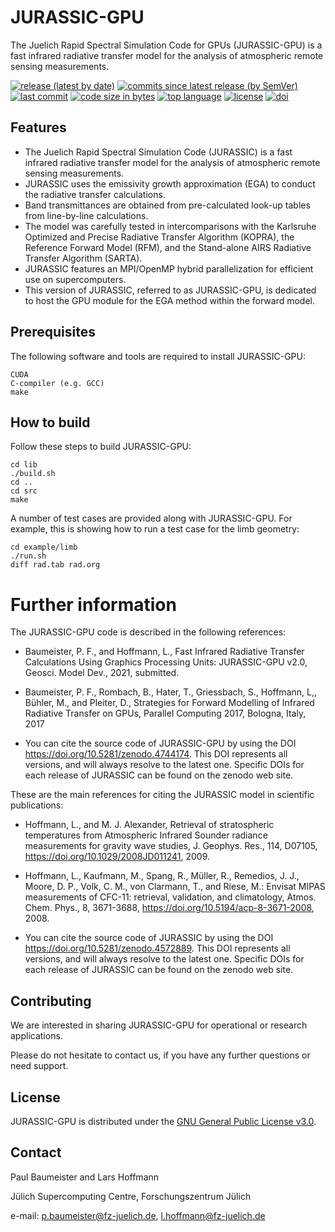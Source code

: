 # JURASSIC-GPU

The Juelich Rapid Spectral Simulation Code for GPUs (JURASSIC-GPU) is a fast infrared radiative transfer model for the analysis of atmospheric remote sensing measurements.

[![release (latest by date)](https://img.shields.io/github/v/release/slcs-jsc/jurassic-gpu)](https://github.com/slcs-jsc/jurassic-gpu/releases)
[![commits since latest release (by SemVer)](https://img.shields.io/github/commits-since/slcs-jsc/jurassic-gpu/latest)](https://github.com/slcs-jsc/jurassic-gpu/commits/master)
[![last commit](https://img.shields.io/github/last-commit/slcs-jsc/jurassic-gpu.svg)](https://github.com/slcs-jsc/jurassic-gpu/commits/master)
[![code size in bytes](https://img.shields.io/github/languages/code-size/slcs-jsc/jurassic-gpu.svg)](https://github.com/slcs-jsc/jurassic-gpu/tree/master/src)
[![top language](https://img.shields.io/github/languages/top/slcs-jsc/jurassic-gpu.svg)](https://github.com/slcs-jsc/jurassic-gpu/tree/master/src)
[![license](https://img.shields.io/github/license/slcs-jsc/jurassic-gpu.svg)](https://github.com/slcs-jsc/jurassic-gpu/blob/master/COPYING)
[![doi](https://zenodo.org/badge/DOI/10.5281/zenodo.4744174.svg)](https://doi.org/10.5281/zenodo.4744174)

## Features

* The Juelich Rapid Spectral Simulation Code (JURASSIC) is a fast infrared radiative transfer model for the analysis of atmospheric remote sensing measurements.
* JURASSIC uses the emissivity growth approximation (EGA) to conduct the radiative transfer calculations.
* Band transmittances are obtained from pre-calculated look-up tables from line-by-line calculations.
* The model was carefully tested in intercomparisons with the Karlsruhe Optimized and Precise Radiative Transfer Algorithm (KOPRA), the Reference Forward Model (RFM), and the Stand-alone AIRS Radiative Transfer Algorithm (SARTA).
* JURASSIC features an MPI/OpenMP hybrid parallelization for efficient use on supercomputers.
* This version of JURASSIC, referred to as JURASSIC-GPU, is dedicated to host the GPU module for the EGA method within the forward model.
    
## Prerequisites

The following software and tools are required to install JURASSIC-GPU:

    CUDA
    C-compiler (e.g. GCC)
    make

## How to build

Follow these steps to build JURASSIC-GPU:

    cd lib
    ./build.sh
    cd ..
    cd src
    make

A number of test cases are provided along with JURASSIC-GPU. For example, this is showing how to run a test case for the limb geometry:

    cd example/limb
    ./run.sh
    diff rad.tab rad.org

# Further information

The JURASSIC-GPU code is described in the following references:

* Baumeister, P. F., and Hoffmann, L., Fast Infrared Radiative Transfer Calculations Using Graphics Processing Units: JURASSIC-GPU v2.0, Geosci. Model Dev., 2021, submitted.

* Baumeister, P. F., Rombach, B., Hater, T., Griessbach, S., Hoffmann, L,, Bühler, M., and Pleiter, D., Strategies for Forward Modelling of Infrared Radiative Transfer on GPUs, Parallel Computing 2017, Bologna, Italy, 2017

* You can cite the source code of JURASSIC-GPU by using the DOI https://doi.org/10.5281/zenodo.4744174. This DOI represents all versions, and will always resolve to the latest one. Specific DOIs for each release of JURASSIC can be found on the zenodo web site.
    
These are the main references for citing the JURASSIC model in scientific publications:

* Hoffmann, L., and M. J. Alexander, Retrieval of stratospheric temperatures from Atmospheric Infrared Sounder radiance measurements for gravity wave studies, J. Geophys. Res., 114, D07105, https://doi.org/10.1029/2008JD011241, 2009.

* Hoffmann, L., Kaufmann, M., Spang, R., Müller, R., Remedios, J. J., Moore, D. P., Volk, C. M., von Clarmann, T., and Riese, M.: Envisat MIPAS measurements of CFC-11: retrieval, validation, and climatology, Atmos. Chem. Phys., 8, 3671-3688, https://doi.org/10.5194/acp-8-3671-2008, 2008.

* You can cite the source code of JURASSIC by using the DOI https://doi.org/10.5281/zenodo.4572889. This DOI represents all versions, and will always resolve to the latest one. Specific DOIs for each release of JURASSIC can be found on the zenodo web site.

## Contributing

We are interested in sharing JURASSIC-GPU for operational or research applications.

Please do not hesitate to contact us, if you have any further questions or need support.

## License

JURASSIC-GPU is distributed under the [GNU General Public License v3.0](https://github.com/slcs-jsc/jurassic-gpu/blob/jurassic-gpu/COPYING).

## Contact

Paul Baumeister and Lars Hoffmann

Jülich Supercomputing Centre, Forschungszentrum Jülich

e-mail: p.baumeister@fz-juelich.de, l.hoffmann@fz-juelich.de
